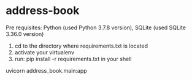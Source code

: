 # address-book
Pre requisites: Python (used Python 3.7.8 version), SQLite (used SQLite 3.36.0 version)


<!-- Install required dependencies -->
1. cd to the directory where requirements.txt is located
2. activate your virtualenv
3. run: pip install -r requirements.txt in your shell

<!-- Start server -->
uvicorn address_book.main:app


